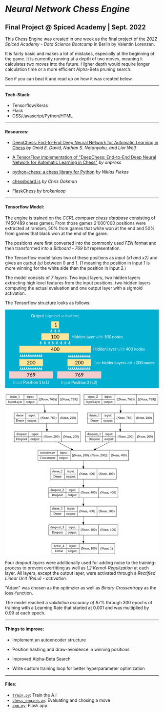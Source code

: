 # *Neural Network Chess Engine*
## Final Project @ Spiced Academy | Sept. 2022

This Chess Engine was created in one week as the final project of the *2022 Spiced Academy - Data Science Bootcamp* in Berlin by Valentin Lorenzen.

It is fairly basic and makes a lot of mistakes, especially at the beginning of the game. It is currently running at a depth of two moves, meaning it calculates two moves into the future. Higher depth would require longer calculation time or a more efficient Alpha-Beta pruning search.

See if you can beat it and read up on how it was created below. 

---

#### Tech-Stack:

- Tensorflow/Keras
- Flask
- CSS/Javascript/Python/HTML

---

#### Resources:
* [DeepChess: End-to-End Deep Neural Network for Automatic Learning in Chess](https://www.cs.tau.ac.il/~wolf/papers/deepchess.pdf)
*by Omid E. David, Nathan S. Netanyahu, and Lior Wolf*

* [A TensorFlow implementation of "DeepChess: End-to-End Deep Neural Network for Automatic Learning in Chess"](https://github.com/oripress/DeepChess)
*by oripress*

* [python-chess: a chess library for Python](https://python-chess.readthedocs.io/)
*by Niklas Fiekas*

* [chessboard.js](https://chessboardjs.com/)
*by Chris Oakman*

* [FlaskChess](https://github.com/brokenloop/FlaskChess/)
*by brokenloop*

---

#### Tensorflow Model:
The engine is trained on the *CCRL computer chess database* consisting of 1'450'489 chess games. From those games 2'000'000 positions were extracted at random, 50% from games that white won at the end and 50% from games that black won at the end of the game.

The positions were first converted into the commonly used *FEN* format and then transformed into a *Bitboard - 769 bit* representation.

The Tensorflow model takes two of these positions as *input (x1 and x2)* and gives an *output (y)* between 0 and 1.
(1 meaning the position in input 1 is more winning for the white side than the position in input 2.)

The model consists of *7 layers.* Two input layers, two hidden layers extracting high level features from the input positions, two hidden layers computing the actual evaluation and one output layer with a sigmoid activation.

The Tensorflow structure looks as follows:

![tensorflow-model1](img/model_structure1.png)

![tensorflow-model1](img/model_structure2.png)

Four *dropout layers* were additionally used for adding noise to the training-process to prevent overfitting as well as *L2 Kernal-Regulization* at each layer. All layers, except the output layer, were activated through a *Rectified Linear Unit (ReLu) - activation.*

"Adam" was chosen as the optimzier as well as *Binary Crossentropy* as the loss-function.

The model reached a *validation accuracy of 87%* through 300 epochs of training with a Learning Rate that started at 0.001 and was multiplied by 0.99 at each epoch.

---

#### Things to improve:

- Implement an autoencoder structure

- Position hashing and draw-avoidence in winning positions

- Improved Alpha-Beta Search

- Write custom training loop for better hyperparameter optimization

---

#### Files:

- [`train.py`](train.py): Train the A.I
- [`chess_engine.py`](chess_engine.py): Evaluating and chosing a move
- [`app.py`](app.py): Flask app
